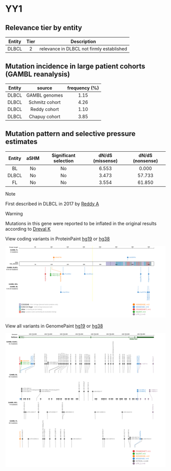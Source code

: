 # YY1

## Relevance tier by entity

|Entity|Tier|Description                              |
|:------:|:----:|-----------------------------------------|
|DLBCL |2   |relevance in DLBCL not firmly established|

## Mutation incidence in large patient cohorts (GAMBL reanalysis)

|Entity|source        |frequency (%)|
|:------:|:--------------:|:-------------:|
|DLBCL |GAMBL genomes |1.15         |
|DLBCL |Schmitz cohort|4.26         |
|DLBCL |Reddy cohort  |1.10         |
|DLBCL |Chapuy cohort |3.85         |

## Mutation pattern and selective pressure estimates

|Entity|aSHM|Significant selection|dN/dS (missense)|dN/dS (nonsense)|
|:------:|:----:|:---------------------:|:----------------:|:----------------:|
|BL    |No  |No                   |6.553           | 0.000          |
|DLBCL |No  |No                   |3.473           |57.733          |
|FL    |No  |No                   |3.554           |61.850          |


> [!NOTE]
> First described in DLBCL in 2017 by [Reddy A](https://pubmed.ncbi.nlm.nih.gov/28985567)

> [!WARNING]
> Mutations in this gene were reported to be inflated in the original results according to [Dreval K](https://www.biorxiv.org/content/10.1101/2023.11.21.567983v1)

View coding variants in ProteinPaint [hg19](https://www.bcgsc.ca/downloads/morinlab/GAMBL/test/genes/YY1_protein.html)  or [hg38](https://www.bcgsc.ca/downloads/morinlab/GAMBL/test/genes/YY1_protein_hg38.html)

![image](images/proteinpaint/YY1_NM_003403.svg)

View all variants in GenomePaint [hg19](https://www.bcgsc.ca/downloads/morinlab/GAMBL/test/genes/YY1.html)  or [hg38](https://www.bcgsc.ca/downloads/morinlab/GAMBL/test/genes/YY1_hg38.html)

![image](images/proteinpaint/YY1.svg)
